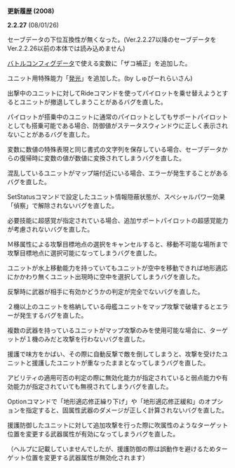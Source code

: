 **更新履歴 (2008)**

**2.2.27** (08/01/26)

セーブデータの下位互換性が無くなった。(Ver.2.2.27以降のセーブデータをVer.2.2.26以前の本体では読み込めません)

[バトルコンフィグデータ](バトルコンフィグデータ.md)で使える変数に「ザコ補正」を追加した。

ユニット用特殊能力「[発光](発光.md)」を追加した。(by しゅぴーれらいさん)

出撃中のユニットに対してRideコマンドを使ってパイロットを乗せ替えようとするとユニットが撤退してしまうことがあるバグを直した。

パイロットが搭乗中のユニットに通常のパイロットとしてもサポートパイロットとしても搭乗可能である場合、防御値がステータスウィンドウに正しく表示されないことがあるバグを直した。

変数に数値の特殊表現と同じ書式の文字列を保存している場合、セーブデータからの復帰時に変数の値が数値に変換されてしまうバグを直した。

混乱しているユニットがマップ端付近にいる場合、エラーが発生することがあるバグを直した。

SetStatusコマンドで設定したユニット情報隠蔽状態が、スペシャルパワー効果「偵察」で解除されないバグを直した。

必要技能に超感覚が指定されている場合、追加サポートパイロットの超感覚能力が考慮されないバグを直した。

Ｍ移属性による攻撃目標地点の選択をキャンセルすると、移動不可能な場所まで攻撃目標地点に選択可能になってしまうバグを直した。

ユニットが水上移動能力を持っていてもユニットが空中を移動できれば地形適応にかかわり無くユニット出現時に空中を選択してしまうバグを直した。

反撃時に武器が相手に有効かどうかの判定が完全でないバグを直した。

２機以上のユニットを格納している母艦ユニットをマップ攻撃で破壊するとエラーが発生するバグを直した。

複数の武器を持っているユニットがマップ攻撃のみを使用可能な場合に、ターゲットが１機のみだと攻撃を行わないバグを直した。

援護で味方をかばい、その際に自動反撃で敵を倒してしまうと、攻撃を受けたユニットと援護したユニットが重なったままとなってしまうバグを直した。

アビリティの適用可否の判定の際に無効化能力が指定されていると弱点能力や有効能力が指定されていても無視されてしまうバグを直した。

Optionコマンドで「地形適応修正繰り下げ」や「地形適応修正緩和」のオプションを指定すると、固属性武器のダメージが正しく計算されないバグを直した。

援護防御したユニットに対して追加攻撃を行った際に吹属性のようなターゲット位置を変更する武器属性が有効になってしまうバグを直した。

（ヘルプに記載していませんでしたが、援護防御の際は誤動作を避けるためターゲット位置を変更する武器属性が無効化されます）
